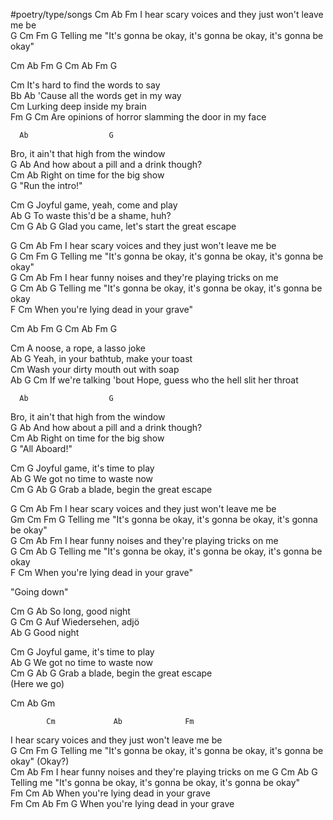#poetry/type/songs 
		   Cm             Ab              Fm
I hear scary voices and they just won't leave me be  
G                                       Cm                          Fm                          G
Telling me "It's gonna be okay, it's gonna be okay, it's gonna be okay"  

Cm Ab Fm G
Cm Ab Fm G

Cm
It's hard to find the words to say  
Bb                                     Ab
'Cause all the words get in my way  
Cm
Lurking deep inside my brain  
Fm                                  G                                       Cm
Are opinions of horror slamming the door in my face  

      Ab                  G 
Bro, it ain't that high from the window  
G                                           Ab
And how about a pill and a drink though?  
Cm                               Ab
Right on time for the big show  
G
"Run the intro!"  

Cm G
Joyful game, yeah, come and play  
Ab G
To waste this'd be a shame, huh?  
Cm G Ab G
Glad you came, let's start the great escape  

G                  Cm                     Ab                            Fm
I hear scary voices and they just won't leave me bе  
G                                       Cm                          Fm                          G
Telling me "It's gonna be okay, it's gonna bе okay, it's gonna be okay"  
G                  Cm                          Ab                        Fm
I hear funny noises and they're playing tricks on me  
G                                       Cm                          Ab                           G
Telling me "It's gonna be okay, it's gonna be okay, it's gonna be okay  
F                                                  Cm
When you're lying dead in your grave"  

Cm Ab Fm G
Cm Ab Fm G

Cm
A noose, a rope, a lasso joke  
Ab                                                   G
Yeah, in your bathtub, make your toast  
Cm
Wash your dirty mouth out with soap  
Ab                                        G                                           Cm
If we're talking 'bout Hope, guess who the hell slit her throat  

      Ab                  G 
Bro, it ain't that high from the window  
G                                           Ab
And how about a pill and a drink though?  
Cm                               Ab
Right on time for the big show  
G
"All Aboard!"  

Cm G
Joyful game, it's time to play  
Ab G
We got no time to waste now  \
Cm                  G            Ab       G
Grab a blade, begin the great escape  


G                  Cm                     Ab                            Fm
I hear scary voices and they just won't leave me bе  
Gm                                    Cm                          Fm                          G
Telling me "It's gonna be okay, it's gonna bе okay, it's gonna be okay"  
G                   Cm                         Ab                        Fm
I hear funny noises and they're playing tricks on me  
G                                       Cm                          Ab                           G
Telling me "It's gonna be okay, it's gonna be okay, it's gonna be okay  
F                                                  Cm
When you're lying dead in your grave"  

"Going down"  

Cm          G                Ab
    So long, good night  
G                         Cm       G
Auf Wiedersehen, adjö  
Ab G
Good night  


Cm G
Joyful game, it's time to play  
Ab G
We got no time to waste now  \
Cm                  G           Ab        G
Grab a blade, begin the great escape  
(Here we go)  

Cm Ab Gm

            Cm             Ab              Fm
I hear scary voices and they just won't leave me be  
G                                       Cm                          Fm                          G
Telling me "It's gonna be okay, it's gonna be okay, it's gonna be okay" (Okay?)  
            Cm                      Ab                     Fm
I hear funny noises and they're playing tricks on me 
G                                       Cm                          Ab                           G
Telling me "It's gonna be okay, it's gonna be okay, it's gonna be okay"  
Fm                                               Cm Ab
When you're lying dead in your grave  
Fm                                               Cm Ab Fm G
When you're lying dead in your grave